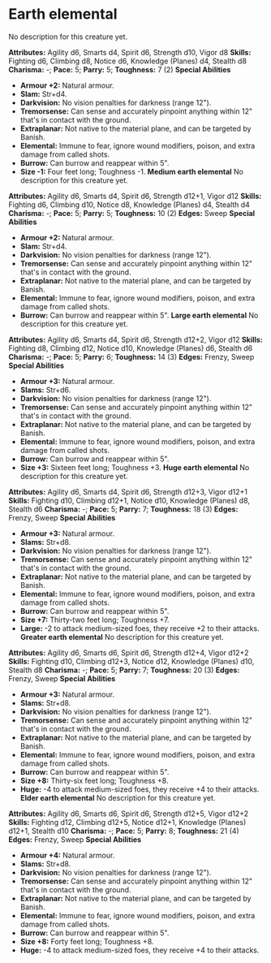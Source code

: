 # Earth elemental

No description for this creature yet.

**Attributes:** Agility d6, Smarts d4, Spirit d6, Strength d10, Vigor
d8
**Skills:** Fighting d6, Climbing d8, Notice d6, Knowledge (Planes) d4,
Stealth d8
**Charisma:** -; **Pace:** 5; **Parry:** 5; **Toughness:** 7 (2)
**Special Abilities**

- **Armour +2:** Natural armour.
- **Slam:** Str+d4.
- **Darkvision:** No vision penalties for darkness (range 12").
- **Tremorsense:** Can sense and accurately pinpoint anything within
12" that's in contact with the ground.
- **Extraplanar:** Not native to the material plane, and can be targeted
by Banish.
- **Elemental:** Immune to fear, ignore wound modifiers, poison, and
extra damage from called shots.
- **Burrow:** Can burrow and reappear within 5".
- **Size -1:** Four feet long; Toughness -1.
**Medium earth elemental**
No description for this creature yet.

**Attributes:** Agility d6, Smarts d4, Spirit d6, Strength d12+1, Vigor
d12
**Skills:** Fighting d6, Climbing d10, Notice d8, Knowledge (Planes) d4,
Stealth d4
**Charisma:** -; **Pace:** 5; **Parry:** 5; **Toughness:** 10 (2)
**Edges:** Sweep
**Special Abilities**

- **Armour +2:** Natural armour.
- **Slam:** Str+d4.
- **Darkvision:** No vision penalties for darkness (range 12").
- **Tremorsense:** Can sense and accurately pinpoint anything within
12" that's in contact with the ground.
- **Extraplanar:** Not native to the material plane, and can be targeted
by Banish.
- **Elemental:** Immune to fear, ignore wound modifiers, poison, and
extra damage from called shots.
- **Burrow:** Can burrow and reappear within 5".
**Large earth elemental**
No description for this creature yet.

**Attributes:** Agility d6, Smarts d4, Spirit d6, Strength d12+2, Vigor
d12
**Skills:** Fighting d8, Climbing d12, Notice d10, Knowledge (Planes)
d6, Stealth d6
**Charisma:** -; **Pace:** 5; **Parry:** 6; **Toughness:** 14 (3)
**Edges:** Frenzy, Sweep
**Special Abilities**

- **Armour +3:** Natural armour.
- **Slams:** Str+d6.
- **Darkvision:** No vision penalties for darkness (range 12").
- **Tremorsense:** Can sense and accurately pinpoint anything within
12" that's in contact with the ground.
- **Extraplanar:** Not native to the material plane, and can be targeted
by Banish.
- **Elemental:** Immune to fear, ignore wound modifiers, poison, and
extra damage from called shots.
- **Burrow:** Can burrow and reappear within 5".
- **Size +3:** Sixteen feet long; Toughness +3.
**Huge earth elemental**
No description for this creature yet.

**Attributes:** Agility d6, Smarts d4, Spirit d6, Strength d12+3, Vigor
d12+1
**Skills:** Fighting d10, Climbing d12+1, Notice d10, Knowledge (Planes)
d8, Stealth d6
**Charisma:** -; **Pace:** 5; **Parry:** 7; **Toughness:** 18 (3)
**Edges:** Frenzy, Sweep
**Special Abilities**

- **Armour +3:** Natural armour.
- **Slams:** Str+d8.
- **Darkvision:** No vision penalties for darkness (range 12").
- **Tremorsense:** Can sense and accurately pinpoint anything within
12" that's in contact with the ground.
- **Extraplanar:** Not native to the material plane, and can be targeted
by Banish.
- **Elemental:** Immune to fear, ignore wound modifiers, poison, and
extra damage from called shots.
- **Burrow:** Can burrow and reappear within 5".
- **Size +7:** Thirty-two feet long; Toughness +7.
- **Large:** -2 to attack medium-sized foes, they receive +2 to their
attacks.
**Greater earth elemental**
No description for this creature yet.

**Attributes:** Agility d6, Smarts d6, Spirit d6, Strength d12+4, Vigor
d12+2
**Skills:** Fighting d10, Climbing d12+3, Notice d12, Knowledge (Planes)
d10, Stealth d8
**Charisma:** -; **Pace:** 5; **Parry:** 7; **Toughness:** 20 (3)
**Edges:** Frenzy, Sweep
**Special Abilities**

- **Armour +3:** Natural armour.
- **Slams:** Str+d8.
- **Darkvision:** No vision penalties for darkness (range 12").
- **Tremorsense:** Can sense and accurately pinpoint anything within
12" that's in contact with the ground.
- **Extraplanar:** Not native to the material plane, and can be targeted
by Banish.
- **Elemental:** Immune to fear, ignore wound modifiers, poison, and
extra damage from called shots.
- **Burrow:** Can burrow and reappear within 5".
- **Size +8:** Thirty-six feet long; Toughness +8.
- **Huge:** -4 to attack medium-sized foes, they receive +4 to their
attacks.
**Elder earth elemental**
No description for this creature yet.

**Attributes:** Agility d6, Smarts d6, Spirit d6, Strength d12+5, Vigor
d12+2
**Skills:** Fighting d12, Climbing d12+5, Notice d12+1, Knowledge
(Planes) d12+1, Stealth d10
**Charisma:** -; **Pace:** 5; **Parry:** 8; **Toughness:** 21 (4)
**Edges:** Frenzy, Sweep
**Special Abilities**

- **Armour +4:** Natural armour.
- **Slams:** Str+d8.
- **Darkvision:** No vision penalties for darkness (range 12").
- **Tremorsense:** Can sense and accurately pinpoint anything within
12" that's in contact with the ground.
- **Extraplanar:** Not native to the material plane, and can be targeted
by Banish.
- **Elemental:** Immune to fear, ignore wound modifiers, poison, and
extra damage from called shots.
- **Burrow:** Can burrow and reappear within 5".
- **Size +8:** Forty feet long; Toughness +8.
- **Huge:** -4 to attack medium-sized foes, they receive +4 to their
attacks.
